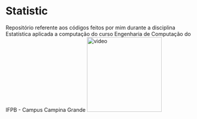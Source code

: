 # Statistic
Repositório referente aos códigos feitos por mim durante a disciplina Estatística aplicada a computação do curso Engenharia de Computação do IFPB - Campus Campina Grande
<img src="https://i.imgur.com/46cifQC.mp4https://imgur.com/CNYKUSz" alt="video" width="200">

